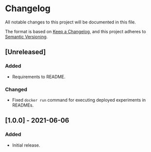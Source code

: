 # Changelog

All notable changes to this project will be documented in this file.

The format is based on [Keep a Changelog](https://keepachangelog.com/en/1.0.0/),
and this project adheres to [Semantic Versioning](https://semver.org/spec/v2.0.0.html).

## [Unreleased]

### Added

- Requirements to README.

### Changed

- Fixed `docker run` command for executing deployed experiments in READMEs.

## [1.0.0] - 2021-06-06

### Added

- Initial release.

